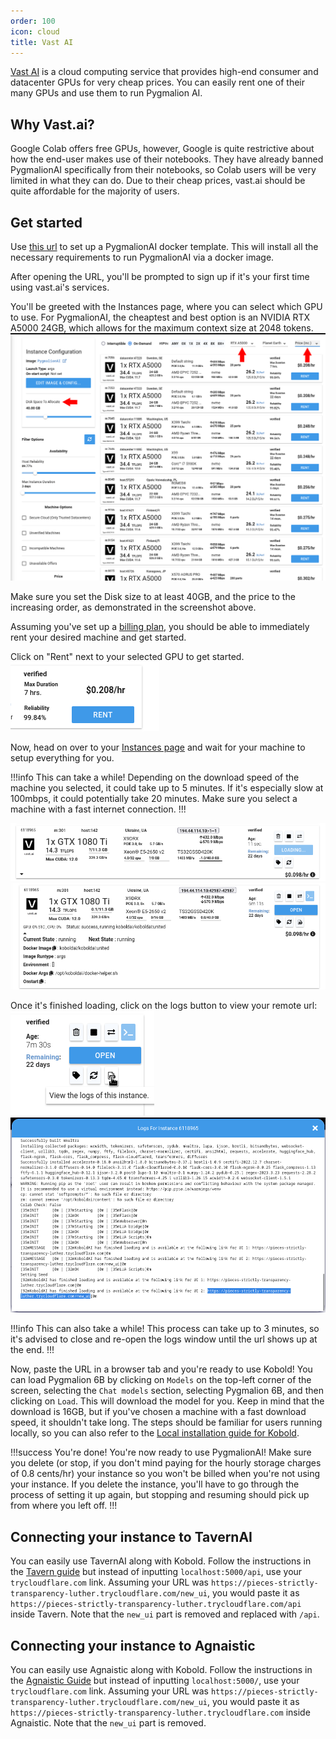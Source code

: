 ```yaml
---
order: 100
icon: cloud
title: Vast AI
---
```


[Vast AI](https://vast.ai) is a cloud computing service that provides high-end consumer and datacenter GPUs for very cheap prices. You can easily rent one of their many GPUs and use them to run Pygmalion AI.

## Why Vast.ai?
Google Colab offers free GPUs, however, Google is quite restrictive about how the end-user makes use of their notebooks. They have already banned PygmalionAI specifically from their notebooks, so Colab users will be very limited in what they can do. Due to their cheap prices, vast.ai should be quite affordable for the majority of users. 

## Get started

Use [this url](https://cloud.vast.ai/?ref_id=59151&template_id=7fa3f8c321d7055490fe5d3bc5834528) to set up a PygmalionAI docker template. This will install all the necessary requirements to run PygmalionAI via a docker image.

After opening the URL, you'll be prompted to sign up if it's your first time using vast.ai's services. 

You'll be greeted with the Instances page, where you can select which GPU to use. For PygmalionAI, the cheaptest and best option is an NVIDIA RTX A5000 24GB, which allows for the maximum context size at 2048 tokens. 
![](/static/vast1.png)

Make sure you set the Disk size to at least 40GB, and the price to the increasing order, as demonstrated in the screenshot above. 

Assuming you've set up a [billing plan](https://cloud.vast.ai/billing/), you should be able to immediately rent your desired machine and get started.

Click on "Rent" next to your selected GPU to get started. 
![](/static/vast2.png)


Now, head on over to your [Instances page](https://cloud.vast.ai/instances/) and wait for your machine to setup everything for you.

!!!info This can take a while!
Depending on the download speed of the machine you selected, it could take up to 5 minutes. If it's especially slow at 100mbps, it could potentially take 20 minutes. Make sure you select a machine with a fast internet connection.
!!!

![](/static/vast3.png)
![](/static/vast4.png)

Once it's finished loading, click on the logs button to view your remote url:
![](/static/vast5.png)
![](/static/vast6.png)

!!!info This can also take a while!
This process can take up to 3 minutes, so it's advised to close and re-open the logs window until the url shows up at the end.
!!!

Now, paste the URL in a browser tab and you're ready to use Kobold! You can load Pygmalion 6B by clicking on `Models` on the top-left corner of the screen, selecting the `Chat models` section, selecting Pygmalion 6B, and then clicking on `Load`. This will download the model for you. Keep in mind that the download is 16GB, but if you've chosen a machine with a fast download speed, it shouldn't take long. The steps should be familiar for users running locally, so you can also refer to the [Local installation guide for Kobold](https://docs.pygmalion.chat/local-installation-(gpu)/kobold/).

!!!success You're done!
You're now ready to use PygmalionAI! Make sure you delete (or stop, if you don't mind paying for the hourly storage charges of 0.8 cents/hr) your instance so you won't be billed when you're not using your instance. If you delete the instance, you'll have to go through the process of setting it up again, but stopping and resuming should pick up from where you left off. 
!!!

## Connecting your instance to TavernAI

You can easily use TavernAI along with Kobold. Follow the instructions in the [Tavern guide](https://docs.pygmalion.chat/pygmalion-extras/sillytavern/) but instead of inputting `localhost:5000/api`, use your `trycloudflare.com` link. Assuming your URL was `https://pieces-strictly-transparency-luther.trycloudflare.com/new_ui`, you would paste it as `https://pieces-strictly-transparency-luther.trycloudflare.com/api` inside Tavern. Note that the `new_ui` part is removed and replaced with `/api`. 

## Connecting your instance to Agnaistic

You can easily use Agnaistic along with Kobold. Follow the instructions in the [Agnaistic Guide](https://docs.pygmalion.chat/pygmalion-extras/agnaistic/) but instead of inputting `localhost:5000/`, use your `trycloudflare.com` link. Assuming your URL was `https://pieces-strictly-transparency-luther.trycloudflare.com/new_ui`, you would paste it as `https://pieces-strictly-transparency-luther.trycloudflare.com` inside Agnaistic. Note that the `new_ui` part is removed. 
